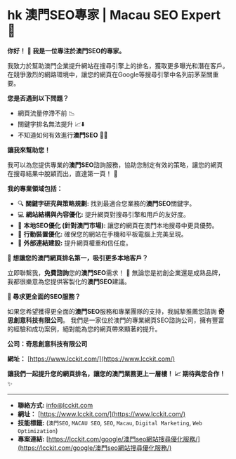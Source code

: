# hk 澳門SEO專家 | Macau SEO Expert 🚀

**你好！ 👋 我是一位專注於澳門SEO的專家。**

我致力於幫助澳門企業提升網站在搜尋引擎上的排名，獲取更多曝光和潛在客戶。 在競爭激烈的網路環境中，讓您的網頁在Google等搜尋引擎中名列前茅至關重要。

**您是否遇到以下問題？**

* 網頁流量停滯不前 📉
* 關鍵字排名無法提升 📈⬇️
* 不知道如何有效進行**澳門SEO** 🤷‍♂️

**讓我來幫助您！**

我可以為您提供專業的**澳門SEO**諮詢服務，協助您制定有效的策略，讓您的網頁在搜尋結果中脫穎而出，直達第一頁！ 🥇

**我的專業領域包括：**

* 🔍 **關鍵字研究與策略規劃:**  找到最適合您業務的**澳門SEO**關鍵字。
* 💻 **網站結構與內容優化:**  提升網頁對搜尋引擎和用戶的友好度。
* 📍 **本地SEO優化 (針對澳門市場):**  讓您的網頁在澳門本地搜尋中更具優勢。
* 📱 **行動裝置優化:**  確保您的網站在手機和平板電腦上完美呈現。
* 🔗 **外部連結建設:**  提升網頁權重和信任度。

**🚀  想讓您的澳門網頁排名第一，吸引更多本地客戶？**

立即聯繫我，**免費諮詢**您的**澳門SEO**需求！ 💬  無論您是初創企業還是成熟品牌，我都很樂意為您提供客製化的**澳門SEO**建議。

**💼  尋求更全面的SEO服務？**

如果您希望獲得更全面的**澳門SEO**服務和專業團隊的支持，我誠摯推薦您諮詢 **奇思創意科技有限公司**。 我們是一家位於澳門的專業網頁SEO諮詢公司，擁有豐富的經驗和成功案例，絕對能為您的網頁帶來顯著的提升。

**公司：奇思創意科技有限公司**

**網址：** [https://www.lcckit.com/](https://www.lcckit.com/)

**讓我們一起提升您的網頁排名，讓您的澳門業務更上一層樓！ 📈  期待與您合作！** ✨

---

* **聯絡方式:**  info@lcckit.com
* **網址：** [https://www.lcckit.com/](https://www.lcckit.com/)
* **技能標籤:** (`澳門SEO`, `MACAU SEO`, `SEO`, `Macau`, `Digital Marketing`, `Web Optimization`) 
* **專案連結:** [https://lcckit.com/google/澳門seo網站搜尋優化服務/](https://lcckit.com/google/澳門seo網站搜尋優化服務/)
